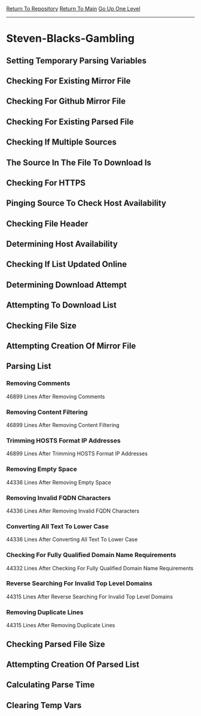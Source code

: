 [Return To Repository](https://github.com/deathbybandaid/piholeparser/)
[Return To Main](https://github.com/deathbybandaid/piholeparser/blob/master/RecentRunLogs/Mainlog.md)
[Go Up One Level](https://github.com/deathbybandaid/piholeparser/blob/master/RecentRunLogs/TopLevelScripts/30-Processing-Blacklists.md)
____________________________________
# Steven-Blacks-Gambling
## Setting Temporary Parsing Variables
## Checking For Existing Mirror File
## Checking For Github Mirror File
## Checking For Existing Parsed File
## Checking If Multiple Sources
## The Source In The File To Download Is
## Checking For HTTPS
## Pinging Source To Check Host Availability
## Checking File Header
## Determining Host Availability
## Checking If List Updated Online
## Determining Download Attempt
## Attempting To Download List
## Checking File Size
## Attempting Creation Of Mirror File
## Parsing List
### Removing Comments
46899 Lines After Removing Comments
### Removing Content Filtering
46899 Lines After Removing Content Filtering
### Trimming HOSTS Format IP Addresses
46899 Lines After Trimming HOSTS Format IP Addresses
### Removing Empty Space
44336 Lines After Removing Empty Space
### Removing Invalid FQDN Characters
44336 Lines After Removing Invalid FQDN Characters
### Converting All Text To Lower Case
44336 Lines After Converting All Text To Lower Case
### Checking For Fully Qualified Domain Name Requirements
44332 Lines After Checking For Fully Qualified Domain Name Requirements
### Reverse Searching For Invalid Top Level Domains
44315 Lines After Reverse Searching For Invalid Top Level Domains
### Removing Duplicate Lines
44315 Lines After Removing Duplicate Lines
## Checking Parsed File Size
## Attempting Creation Of Parsed List
## Calculating Parse Time
## Clearing Temp Vars
